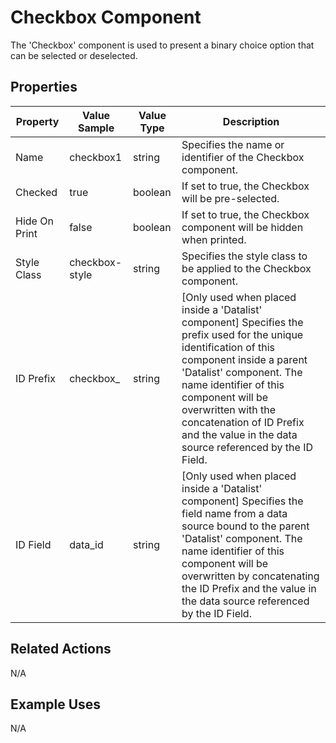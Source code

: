 # Checkbox Component

The 'Checkbox' component is used to present a binary choice option that can be selected or deselected.

## Properties

| Property       | Value Sample | Value Type | Description                                                                     |
|----------------|--------------|------------|---------------------------------------------------------------------------------|
| Name           | checkbox1    | string     | Specifies the name or identifier of the Checkbox component.                     |
| Checked        | true         | boolean    | If set to true, the Checkbox will be pre-selected.                              |
| Hide On Print  | false        | boolean    | If set to true, the Checkbox component will be hidden when printed.             |
| Style Class    | checkbox-style | string   | Specifies the style class to be applied to the Checkbox component.              |
| ID Prefix      | checkbox_    | string     | [Only used when placed inside a 'Datalist' component] Specifies the prefix used for the unique identification of this component inside a parent 'Datalist' component. The name identifier of this component will be overwritten with the concatenation of ID Prefix and the value in the data source referenced by the ID Field.   |
| ID Field       | data_id      | string     | [Only used when placed inside a 'Datalist' component] Specifies the field name from a data source bound to the parent 'Datalist' component. The name identifier of this component will be overwritten by concatenating the ID Prefix and the value in the data source referenced by the ID Field. |

## Related Actions

N/A

## Example Uses

N/A